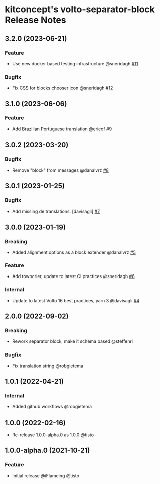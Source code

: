 # kitconcept's volto-separator-block Release Notes

<!-- You should *NOT* be adding new change log entries to this file.
     You should create a file in the news directory instead.
     For helpful instructions, please see:
     https://6.dev-docs.plone.org/volto/developer-guidelines/contributing.html#create-a-pull-request
-->

<!-- towncrier release notes start -->

## 3.2.0 (2023-06-21)

### Feature

- Use new docker based testing infrastructure @sneridagh [#11](https://github.com/kitconcept/volto-separator-block/pull/11)

### Bugfix

- Fix CSS for blocks chooser icon @sneridagh [#12](https://github.com/kitconcept/volto-separator-block/pull/12)


## 3.1.0 (2023-06-06)

### Feature

- Add Brazilian Portuguese translation @ericof [#9](https://github.com/kitconcept/volto-export/pull/9)


## 3.0.2 (2023-03-20)

### Bugfix

- Remove "block" from messages @danalvrz [#8](https://github.com/kitconcept/volto-export/pull/8)


## 3.0.1 (2023-01-25)

### Bugfix

- Add missing de translations. [davisagli] [#7](https://github.com/kitconcept/volto-export/pull/7)


## 3.0.0 (2023-01-19)

### Breaking

- Added alignment options as a block extender @danalvrz [#5](https://github.com/kitconcept/volto-export/pull/5)

### Feature

- Add towncrier, update to latest CI practices @sneridagh [#6](https://github.com/kitconcept/volto-export/pull/6)

### Internal

- Update to latest Volto 16 best practices, yarn 3 @davisagli [#4](https://github.com/kitconcept/volto-export/pull/4)


## 2.0.0 (2022-09-02)

### Breaking

- Rework separator block, make it schema based @steffenri

### Bugfix

- Fix translation string @robgietema

## 1.0.1 (2022-04-21)

### Internal

- Added github workflows @robgietema

## 1.0.0 (2022-02-16)

- Re-release 1.0.0-alpha.0 as 1.0.0 @tisto

## 1.0.0-alpha.0 (2021-10-21)

### Feature

- Initial release @iFlameing @tisto
